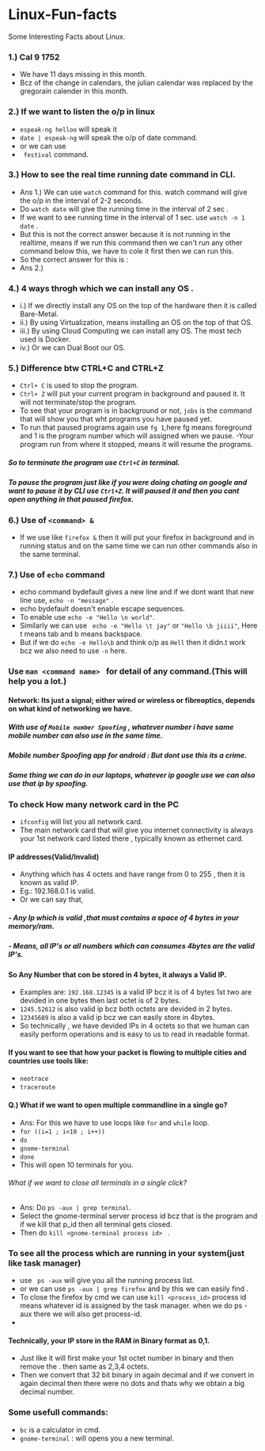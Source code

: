 # Linux-Fun-facts
Some Interesting Facts about Linux.

### 1.) Cal 9 1752
- We have 11 days missing in this month.
- Bcz of the change in calendars, the julian calendar was replaced by the gregorain calender in this month.
### 2.) If we want to listen the o/p in linux
- `espeak-ng helloo`  will speak it
- `date | espeak-ng` will speak the o/p of date command.
- or we can use
- ` festival` command.
### 3.) How to see the real time running date command in CLI.
- Ans 1.) We can use `watch` command for this. watch command will give the o/p in the interval of 2-2 seconds.
- Do `watch date` will give the running time in the interval of 2 sec .
- If we want to see running time in the interval of 1 sec. use `watch -n 1 date` .
- But this is not the correct answer because it is not running in the realtime, means if we run this command then we can't run any other command below this, we have to cole it first then we can run this.
- So the correct answer for this is :
- Ans 2.)


### 4.) 4 ways throgh which we can install any OS .
- i.) If we directly install any OS on the top of the hardware then it is called Bare-Metal.
- ii.) By using Virtualization, means installing an OS on the top of that OS.
- iii.) By using Cloud Computing we can install any OS. The most tech used is Docker.
- iv.) Or we can Dual Boot our OS.

### 5.) Difference btw CTRL+C and CTRL+Z
- `Ctrl+ C` is used to stop the program.
- `Ctrl+ Z` will put your current program in background and paused it. It will not terminate/stop the program.
- To see that your program is in background or not, `jobs` is the command that will show you that wht programs you have paused yet.
- To run that paused programs again use `fg 1`,here fg means foreground and 1 is the program number which will assigned when we pause.
-Your program run from where it stopped, means it will resume the programs.

##### So to terminate the program use `Ctrl+C` in terminal.
##### To pause the program just like if you were doing chating on google and want to pause it by CLI use `Ctrl+Z`. It will paused it and then you cant open anything in that paused firefox.

### 6.) Use of `<command> & `
-  If we use like `firefox &` then it will put your firefox in background and in running status and on the same time we can run other commands also in the same terminal.


### 7.) Use of `echo` command
- echo command bydefault gives a new line and if we dont want that new line use, `echo -n "message"` .
- echo bydefault doesn't enable escape sequences.
- To enable use `echo -e "Hello \n world"`.
- Similarly we can use ` echo -e "Hello \t jay"` or `"Hello \b jiiii"`, Here t means tab and b means backspace.
- But if we do `echo -e Hello\b` and think o/p as `Hell` then it didn.t work bcz we also need to use `-n` here.

### Use `man <command name> ` for detail of any command.(This will help you a lot.)

#### Network: Its just a signal; either wired or wireless or fibreoptics, depends on what kind of networking we have.
##### With use of `Mobile number Spoofing` , whatever number i have same mobile number can also use in the same time.
##### Mobile number Spoofing app for android : But dont use this its a crime.
##### Same thing we can do in our laptops, whatever ip google use we can also use that ip by spoofing.
 
### To check How many network card in the PC
- `ifconfig` will list you all network card.
- The main network card that will give you internet connectivity is always your 1st network card listed there , typically known as ethernet card.
#### IP addresses(Valid/Invalid)
- Anything which has 4 octets and have range from 0 to 255 , then it is known as valid IP.
- Eg.: 192.168.0.1 is valid.
- Or we can say that,
##### - Any Ip which is valid ,that must contains a space of 4 bytes in your memory/ram.
##### - Means, all IP's or all numbers which can consumes 4bytes are the valid IP's.
#### So Any Number that con be stored in 4 bytes, it always a Valid IP.
- Examples are: `192.168.12345` is a valid IP bcz it is of 4 bytes 1st two are devided in one bytes then last octet is of 2 bytes.
- `1245.52612` is also valid ip bcz both octets are devided in 2 bytes.
- `12345689` is also a valid ip bcz we can easily store in 4bytes.
- So technically , we have devided IPs in 4 octets so that we human can easily perform operations and is easy to us to read in readable format.

#### If you want to see that how your packet is flowing to multiple cities and countries use tools like:
- `neotrace`
- `traceroute`

#### Q.) What if we want to open multiple commandline in a single go?
- Ans: For this we have to use loops like `for` and `while` loop.
- `for ((i=1 ; i<10 ; i++))`
- `do`
- `gnome-terminal`
- `done`
- This will open 10 terminals for you.
###### What if we want to close all terminals in a single click?
- Ans: Do `ps -aux | grep terminal`.
- Select the gnome-terminal server process id bcz that is the program and if we kill that p_id then all terminal gets closed.
- Then do `kill <gnome-terminal process id> ` .


### To see all the process which are running in your system(just like task manager)
- use ` ps -aux` will give you all the running process list.
- or we can use `ps -aux | grep firefox` and by this we can easily find .
- To close the firefox by cmd we can use ` kill <process_id> ` process id means whatever id is assigned by the task manager. when we do ps -aux there we will also get process-id.
- 

#### Technically, your IP store in the RAM in Binary format as 0,1.
- Just like it will first make your 1st octet number in binary and then remove the . then same as 2,3,4 octets.
- Then we convert that 32 bit binary in again decimal and if we convert in again decimal then there were no dots and thats why we obtain a big decimal number.

### Some usefull commands:
- `bc` is a calculator in cmd.
- `gnome-terminal` : will opens you a new terminal.

